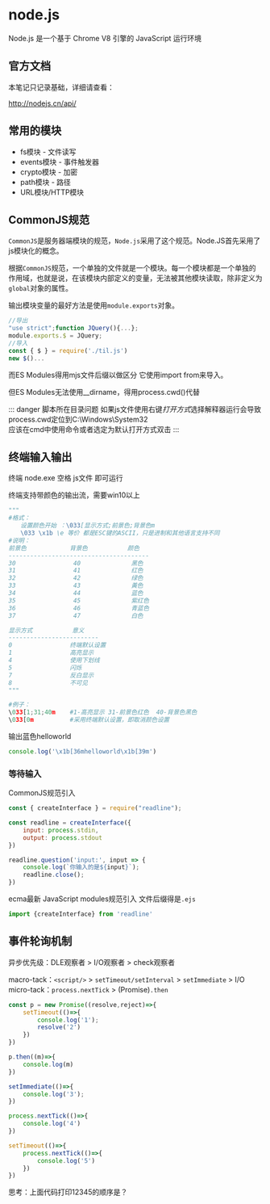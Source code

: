 # node.js

Node.js 是一个基于 Chrome V8 引擎的 JavaScript 运行环境



## 官方文档

本笔记只记录基础，详细请查看：

<http://nodejs.cn/api/>



## 常用的模块

- fs模块 - 文件读写
- events模块 - 事件触发器
- crypto模块 - 加密
- path模块 - 路径
- URL模块/HTTP模块



## CommonJS规范

`CommonJS`是服务器端模块的规范，`Node.js`采用了这个规范。Node.JS首先采用了js模块化的概念。

根据`CommonJS`规范，一个单独的文件就是一个模块。每一个模块都是一个单独的作用域，也就是说，在该模块内部定义的变量，无法被其他模块读取，除非定义为`global`对象的属性。

输出模块变量的最好方法是使用`module.exports`对象。

```js
//导出
"use strict";function JQuery(){...};
module.exports.$ = JQuery;
//导入
const { $ } = require('./til.js')
new $()...
```

而ES Modules得用mjs文件后缀以做区分 它使用import from来导入。

但ES Modules无法使用__dirname，得用process.cwd()代替

::: danger   脚本所在目录问题
如果js文件使用右键*打开方式*选择解释器运行会导致process.cwd定位到C:\Windows\System32    
应该在cmd中使用命令或者选定为默认打开方式双击
:::



## 终端输入输出

终端 node.exe 空格 js文件 即可运行

终端支持带颜色的输出流，需要win10以上

```python
"""
#格式：
　　设置颜色开始 ：\033[显示方式;前景色;背景色m
　　\033 \x1b \e 等价 都是ESC键的ASCII，只是进制和其他语言支持不同
#说明：
前景色            背景色           颜色
---------------------------------------
30                40              黑色
31                41              红色
32                42              绿色
33                43              黃色
34                44              蓝色
35                45              紫红色
36                46              青蓝色
37                47              白色

显示方式           意义
-------------------------
0                终端默认设置
1                高亮显示
4                使用下划线
5                闪烁
7                反白显示
8                不可见
"""

#例子：
\033[1;31;40m    #1-高亮显示 31-前景色红色  40-背景色黑色
\033[0m          #采用终端默认设置，即取消颜色设置
```

输出蓝色helloworld

```js
console.log('\x1b[36mhelloworld\x1b[39m')
```

### 等待输入

CommonJS规范引入

```js
const { createInterface } = require("readline");

const readline = createInterface({
    input: process.stdin,
    output: process.stdout
})

readline.question('input:', input => {
    console.log(`你输入的是${input}`);
    readline.close();
})
```

ecma最新 JavaScript modules规范引入 文件后缀得是`.ejs`

```js
import {createInterface} from 'readline'
```



## 事件轮询机制

异步优先级：DLE观察者 > I/O观察者 > check观察者

macro-tack：`<script/>`  > `setTimeout/setInterval` > `setImmediate` > I/O    
micro-tack：`process.nextTick` > (Promise)`.then`

```js
const p = new Promise((resolve,reject)=>{
    setTimeout(()=>{
        console.log('1');
        resolve('2')
    })
})

p.then((m)=>{
    console.log(m)
})

setImmediate(()=>{
    console.log('3');
})

process.nextTick(()=>{
    console.log('4')
})

setTimeout(()=>{
    process.nextTick(()=>{
        console.log('5')
    })
})
```

思考：上面代码打印12345的顺序是？



